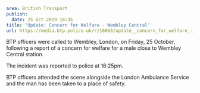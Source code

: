 ```yaml
area: British Transport
publish:
  date: 25 Oct 2019 18:35
title: 'Update: Concern for Welfare - Wembley Central'
url: https://media.btp.police.uk/r/16863/update__concern_for_welfare_-_wembley_central
```

BTP officers were called to Wembley, London, on Friday, 25 October, following a report of a concern for welfare for a male close to Wembley Central station.

The incident was reported to police at 16:25pm.

BTP officers attended the scene alongside the London Ambulance Service and the man has been taken to a place of safety.
